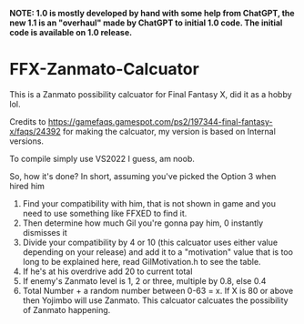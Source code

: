 **NOTE: 1.0 is mostly developed by hand with some help from ChatGPT, the new 1.1 is an "overhaul" made by ChatGPT to initial 1.0 code. The initial code is available on 1.0 release.**

# FFX-Zanmato-Calcuator
This is a Zanmato possibility calcuator for Final Fantasy X, did it as a hobby lol.

Credits to https://gamefaqs.gamespot.com/ps2/197344-final-fantasy-x/faqs/24392 for making the calcuator, my version is based on Internal versions.

To compile simply use VS2022 I guess, am noob.

So, how it's done? In short, assuming you've picked the Option 3 when hired him
1. Find your compatibility with him, that is not shown in game and you need to use something like FFXED to find it. 
2. Then determine how much Gil you're gonna pay him, 0 instantly dismisses it
3. Divide your compatibility by 4 or 10 (this calcuator uses either value depending on your release) and add it to a "motivation" value that is too long to be explained here, read GilMotivation.h to see the table.
4. If he's at his overdrive add 20 to current total
5. If enemy's Zanmato level is 1, 2 or three, multiple by 0.8, else 0.4
6. Total Number + a random number between 0-63 = x. If X is 80 or above then Yojimbo will use Zanmato. This calcuator calcuates the possibility of Zanmato happening.

